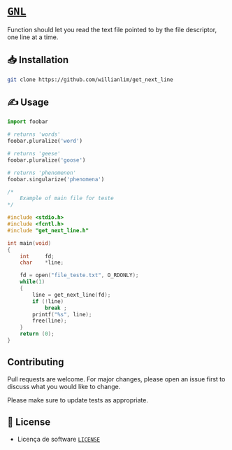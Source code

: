 # [`GNL`](https://github.com/willianlim/get_next_line/blob/main/pdf/en.subject.pdf)

Function should let you read the text file pointed to by the file descriptor, one line at a time.

## 📥 Installation

```bash
git clone https://github.com/willianlim/get_next_line
```

## ✍ Usage

```python
import foobar

# returns 'words'
foobar.pluralize('word')

# returns 'geese'
foobar.pluralize('goose')

# returns 'phenomenon'
foobar.singularize('phenomena')
```

```C
/*
	Example of main file for teste
*/

#include <stdio.h>
#include <fcntl.h>
#include "get_next_line.h"

int main(void)
{
	int		fd;
	char	*line;

	fd = open("file_teste.txt", O_RDONLY);
	while(1)
	{
		line = get_next_line(fd);
		if (!line)
			break ;
		printf("%s", line);
		free(line);
	}
	return (0);
}
```


## Contributing
Pull requests are welcome. For major changes, please open an issue first to discuss what you would like to change.

Please make sure to update tests as appropriate.

## 📝 License
- Licença de software [`LICENSE`](https://github.com/willianlim/get_next_line/blob/main/LICENSE)

